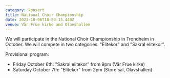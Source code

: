 ```yaml
---
category: konsert
title: National Choir Championship
date: 2023-10-06T18:50:13.440Z
venue: Vår Frue kirke and Olavshallen
---
```

W﻿e will participate in the National Choir Championship in Trondheim in October. We will compete in two categories: "Elitekor" and "Sakral elitekor". 

P﻿rovisional program:

* F﻿riday October 6th: "Sakral elitekor" from 9pm (Vår Frue kirke)
* S﻿aturday October 7th: "Elitekor" from 2pm (Store sal, Olavshallen)
